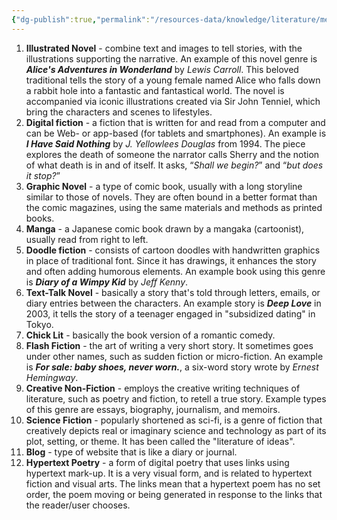 ```yaml
---
{"dg-publish":true,"permalink":"/resources-data/knowledge/literature/meanings-of-literary-genres/"}
---
```


1. **Illustrated Novel** - combine text and images to tell stories, with the illustrations supporting the narrative. An example of this novel genre is ***Alice's Adventures in Wonderland*** by *Lewis Carroll*. This beloved traditional tells the story of a young female named Alice who falls down a rabbit hole into a fantastic and fantastical world. The novel is accompanied via iconic illustrations created via Sir John Tenniel, which bring the characters and scenes to lifestyles.
2. **Digital fiction** - a fiction that is written for and read from a computer and can be Web- or app-based (for tablets and smartphones). An example is ***I Have Said Nothing*** by *J. Yellowlees Douglas* from 1994. The piece explores the death of someone the narrator calls Sherry and the notion of what death is in and of itself. It asks, “*Shall we begin?*” and “*but does it stop?*”
3. **Graphic Novel** - a type of comic book, usually with a long storyline similar to those of novels. They are often bound in a better format than the comic magazines, using the same materials and methods as printed books.
4. **Manga** - a Japanese comic book drawn by a mangaka (cartoonist), usually read from right to left.
5. **Doodle fiction** - consists of cartoon doodles with handwritten graphics in place of traditional font. Since it has drawings, it enhances the story and often adding humorous elements. An example book using this genre is ***Diary of a Wimpy Kid*** by *Jeff Kenny*. 
6. **Text-Talk Novel** - basically a story that's told through letters, emails, or diary entries between the characters. An example story is ***Deep Love*** in 2003, it tells the story of a teenager engaged in "subsidized dating" in Tokyo.
7. **Chick Lit** - basically the book version of a romantic comedy.
8. **Flash Fiction** - the art of writing a very short story. It sometimes goes under other names, such as sudden fiction or micro-fiction. An example is ***For sale: baby shoes, never worn.***, a six-word story wrote by *Ernest Hemingway*.
9. **Creative Non-Fiction** - employs the creative writing techniques of literature, such as poetry and fiction, to retell a true story. Example types of this genre are essays, biography, journalism, and memoirs.
10. **Science Fiction** - popularly shortened as sci-fi, is a genre of fiction that creatively depicts real or imaginary science and technology as part of its plot, setting, or theme. It has been called the "literature of ideas".
11. **Blog** - type of website that is like a diary or journal.
12. **Hypertext Poetry** - a form of digital poetry that uses links using hypertext mark-up. It is a very visual form, and is related to hypertext fiction and visual arts. The links mean that a hypertext poem has no set order, the poem moving or being generated in response to the links that the reader/user chooses.